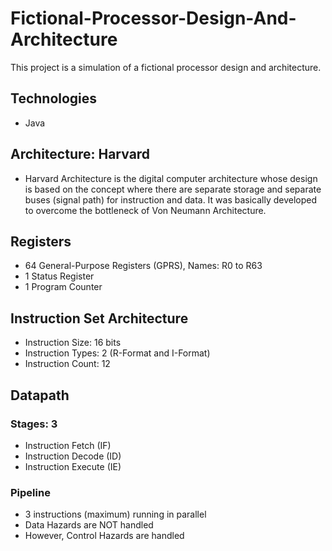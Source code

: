 # Fictional-Processor-Design-And-Architecture
This project is a simulation of a fictional processor design and architecture.

## Technologies
- Java
## Architecture: Harvard
- Harvard Architecture is the digital computer architecture whose design is based on the concept
where there are separate storage and separate buses (signal path) for instruction and
data. It was basically developed to overcome the bottleneck of Von Neumann Architecture.
## Registers
- 64 General-Purpose Registers (GPRS), Names: R0 to R63
- 1 Status Register
- 1 Program Counter
## Instruction Set Architecture
- Instruction Size: 16 bits
- Instruction Types: 2 (R-Format and I-Format)
- Instruction Count: 12
## Datapath
### Stages: 3
- Instruction Fetch (IF)
- Instruction Decode (ID)
- Instruction Execute (IE)
### Pipeline 
- 3 instructions (maximum) running in parallel
- Data Hazards are NOT handled
- However, Control Hazards are handled
